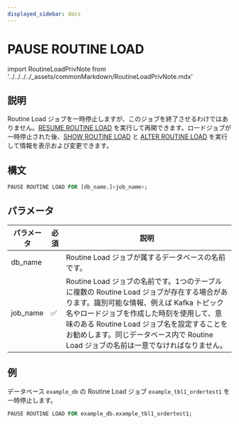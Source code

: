 ```yaml
---
displayed_sidebar: docs
---
```


# PAUSE ROUTINE LOAD

import RoutineLoadPrivNote from '../../../../_assets/commonMarkdown/RoutineLoadPrivNote.mdx'

## 説明

Routine Load ジョブを一時停止しますが、このジョブを終了させるわけではありません。[RESUME ROUTINE LOAD](RESUME_ROUTINE_LOAD.md) を実行して再開できます。ロードジョブが一時停止された後、[SHOW ROUTINE LOAD](SHOW_ROUTINE_LOAD.md) と [ALTER ROUTINE LOAD](./ALTER_ROUTINE_LOAD.md) を実行して情報を表示および変更できます。

<RoutineLoadPrivNote />

## 構文

```SQL
PAUSE ROUTINE LOAD FOR [db_name.]<job_name>;
```

## パラメータ

| パラメータ | 必須     | 説明                                                              |
| --------- | -------- | ----------------------------------------------------------------- |
| db_name   |          | Routine Load ジョブが属するデータベースの名前です。                |
| job_name  | ✅        | Routine Load ジョブの名前です。1つのテーブルに複数の Routine Load ジョブが存在する場合があります。識別可能な情報、例えば Kafka トピック名やロードジョブを作成した時刻を使用して、意味のある Routine Load ジョブ名を設定することをお勧めします。同じデータベース内で Routine Load ジョブの名前は一意でなければなりません。 |

## 例

データベース `example_db` の Routine Load ジョブ `example_tbl1_ordertest1` を一時停止します。

```sql
PAUSE ROUTINE LOAD FOR example_db.example_tbl1_ordertest1;
```
